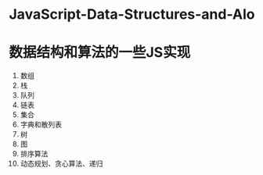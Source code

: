 # JavaScript-Data-Structures-and-Alo
数据结构和算法的一些JS实现
====
1. 数组
2. 栈
3. 队列
4. 链表
5. 集合
6. 字典和散列表
7. 树
8. 图
9. 排序算法
10. 动态规划、贪心算法、递归


